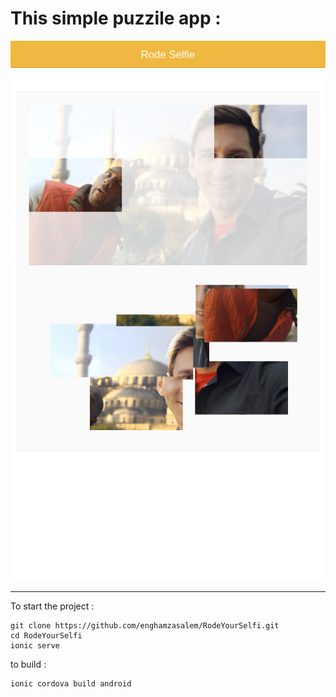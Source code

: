 # This simple puzzile app :

![alt text](https://raw.githubusercontent.com/enghamzasalem/RodeYourSelfi/master/index.png)

---

To start the project :

```
git clone https://github.com/enghamzasalem/RodeYourSelfi.git
cd RodeYourSelfi
ionic serve
```

to build :

```
ionic cordova build android
```
